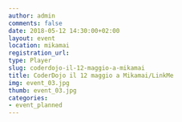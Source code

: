 ```yaml
---
author: admin
comments: false
date: 2018-05-12 14:30:00+02:00
layout: event
location: mikamai
registration_url:
type: Player
slug: coderdojo-il-12-maggio-a-mikamai
title: CoderDojo il 12 maggio a Mikamai/LinkMe
img: event_03.jpg
thumb: event_03.jpg
categories:
- event_planned
---
```


